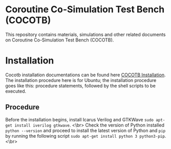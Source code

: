 # Coroutine Co-Simulation Test Bench (COCOTB)
This repository contains materials, simulations and other related documents on Coroutine Co-Simulation Test Bench (COCOTB). 

# Installation
Cocotb installation documentations can be found here [COCOTB Installation](https://docs.cocotb.org/en/stable/install.html). The installation procedure here is for Ubuntu; the installation procedure goes like this: procedure statements, followed by the shell scripts to be executed.
## Procedure
Before the installation begins, install Icarus Verilog and GTKWave `sudo apt-get install iverilog gtkwave`. <\br>
Check the version of Python installed `python --version` and proceed to install the latest version of Python and `pip` by running the following script `sudo apt-get install python 3 python3-pip`. <\br>
